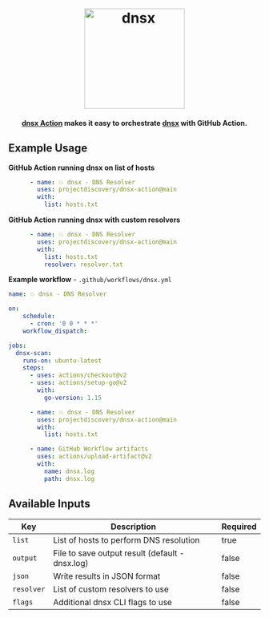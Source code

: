 <h1 align="center">
  <img src="https://github.com/projectdiscovery/dnsx/blob/master/static/dnsx-logo.png" alt="dnsx" width="200px"></a>
  <br>
</h1>

<h4 align="center"><a href="https://github.com/projectdiscovery/dnsx-action">dnsx Action</a> makes it easy to orchestrate <a href="https://github.com/projectdiscovery/dnsx">dnsx</a> with GitHub Action.</h4>



Example Usage
-----

**GitHub Action running dnsx on list of hosts**

```yaml
      - name: 💥 dnsx - DNS Resolver
        uses: projectdiscovery/dnsx-action@main
        with:
          list: hosts.txt
```

**GitHub Action running dnsx with custom resolvers**

```yaml
      - name: 💥 dnsx - DNS Resolver
        uses: projectdiscovery/dnsx-action@main
        with:
          list: hosts.txt
          resolver: resolver.txt
```

**Example workflow** - `.github/workflows/dnsx.yml`


```yaml
name: 💥 dnsx - DNS Resolver

on:
    schedule:
      - cron: '0 0 * * *'
    workflow_dispatch:

jobs:
  dnsx-scan:
    runs-on: ubuntu-latest
    steps:
      - uses: actions/checkout@v2
      - uses: actions/setup-go@v2
        with:
          go-version: 1.15

      - name: 💥 dnsx - DNS Resolver
        uses: projectdiscovery/dnsx-action@main
        with:
          list: hosts.txt

      - name: GitHub Workflow artifacts
        uses: actions/upload-artifact@v2
        with:
          name: dnsx.log
          path: dnsx.log
```


Available Inputs
------

| Key        | Description                                     | Required |
| ---------- | ----------------------------------------------- | -------- |
| `list`     | List of hosts to perform DNS resolution         | true     |
| `output`   | File to save output result (default - dnsx.log) | false    |
| `json`     | Write results in JSON format                    | false    |
| `resolver` | List of custom resolvers to use                 | false    |
| `flags`    | Additional dnsx CLI flags to use                | false    |
